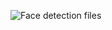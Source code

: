 ![Face detection files ]("https://www.kaggle.com/datasets/trainingdatapro/face-detection-photos-and-labels")